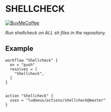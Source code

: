 # SHELLCHECK

[![BuyMeCoffee][buymecoffeebedge]][buymecoffee]

_Run shellcheck on ALL sh files in the repository._

## Example

```
workflow "Shellcheck" {
  on = "push"
  resolves = [
    "Shellcheck",
  ]
}


action "Shellcheck" {
  uses = "ludeeus/actions/shellcheck@master"
}
```

[buymecoffee]: https://www.buymeacoffee.com/ludeeus
[buymecoffeebedge]: https://camo.githubusercontent.com/cd005dca0ef55d7725912ec03a936d3a7c8de5b5/68747470733a2f2f696d672e736869656c64732e696f2f62616467652f6275792532306d6525323061253230636f666665652d646f6e6174652d79656c6c6f772e737667
